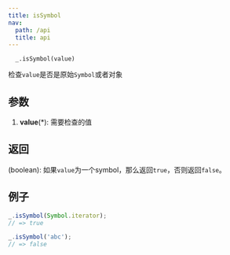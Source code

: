 ```yaml
---
title: isSymbol
nav:
  path: /api
  title: api
---
```


```
  _.isSymbol(value)
```

检查`value`是否是原始`Symbol`或者对象


## 参数

  1. **value**(*): 需要检查的值

## 返回
  (boolean): 如果`value`为一个symbol，那么返回`true`，否则返回`false`。

## 例子

```js
_.isSymbol(Symbol.iterator);
// => true

_.isSymbol('abc');
// => false
```

